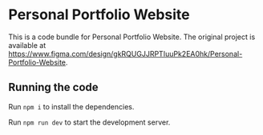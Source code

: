 
  # Personal Portfolio Website

  This is a code bundle for Personal Portfolio Website. The original project is available at https://www.figma.com/design/gkRQUGJJRPTIuuPk2EA0hk/Personal-Portfolio-Website.

  ## Running the code

  Run `npm i` to install the dependencies.

  Run `npm run dev` to start the development server.
  